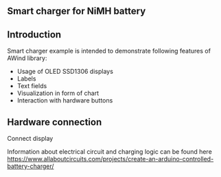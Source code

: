 Smart charger for NiMH battery
------------
Introduction
------------
Smart charger example is intended to demonstrate following features of AWind library: 
- Usage of OLED SSD1306 displays 
- Labels
- Text fields
- Visualization in form of chart
- Interaction with hardware buttons


Hardware connection
-------------------
Connect display

Information about electrical circuit and charging logic can be found  here https://www.allaboutcircuits.com/projects/create-an-arduino-controlled-battery-charger/  